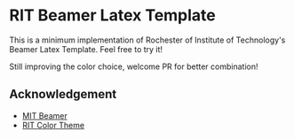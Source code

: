 # RIT Beamer Latex Template

This is a minimum implementation of Rochester of Institute of Technology's Beamer Latex Template. Feel free to try it!

Still improving the color choice, welcome PR for better combination!

## Acknowledgement

- [MIT Beamer](https://github.com/jtriley/mit-beamer/tree/master)
- [RIT Color Theme](https://github.com/joebullard/RIT-beamer-theme/blob/master/beamercolorthemerit.sty)

